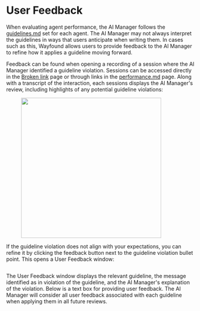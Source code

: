 # User Feedback

When evaluating agent performance, the AI Manager follows the [guidelines.md](agents/guidelines.md "mention") set for each agent. The AI Manager may not always interpret the guidelines in ways that users anticipate when writing them. In cases such as this, Wayfound allows users to provide feedback to the AI Manager to refine how it applies a guideline moving forward.

Feedback can be found when opening a recording of a session where the AI Manager identified a guideline violation. Sessions can be accessed directly in the [Broken link](broken-reference "mention") page or through links in the [performance.md](supervisor/performance.md "mention") page. Along with a transcript of the interaction, each sessions displays the AI Manager's review, including highlights of any potential guideline violations:

<figure><img src=".gitbook/assets/Screenshot 2025-03-07 at 9.17.47 AM.png" alt="" width="375"><figcaption></figcaption></figure>

If the guideline violation does not align with your expectations, you can refine it by clicking the<img src=".gitbook/assets/Screenshot 2025-03-07 at 9.25.22 AM.png" alt="" data-size="line"> feedback button next to the guideline violation bullet point. This opens a User Feedback window:

<figure><img src=".gitbook/assets/Screenshot 2025-03-07 at 9.16.58 AM.png" alt=""><figcaption></figcaption></figure>

The User Feedback window displays the relevant guideline, the message identified as in violation of the guideline, and the AI Manager's explanation of the violation. Below is a text box for providing user feedback. The AI Manager will consider all user feedback associated with each guideline when applying them in all future reviews.
